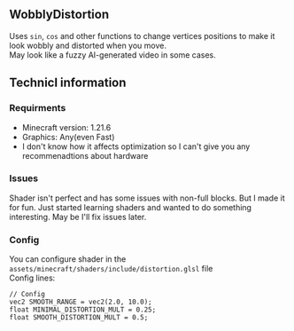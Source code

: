 ## WobblyDistortion
Uses ```sin```, ```cos``` and other functions to change vertices positions to make it look wobbly and distorted when you move.\
May look like a fuzzy AI-generated video in some cases.

## Technicl information
### Requirments
- Minecraft version: 1.21.6
- Graphics: Any(even Fast)
- I don't know how it affects optimization so I can't give you any recommenadtions about hardware

### Issues
Shader isn't perfect and has some issues with non-full blocks. But I made it for fun. Just started learning shaders and wanted to do something interesting. May be I'll fix issues later.

### Config
You can configure shader in the ```assets/minecraft/shaders/include/distortion.glsl``` file\
Config lines:
```
// Config
vec2 SMOOTH_RANGE = vec2(2.0, 10.0);
float MINIMAL_DISTORTION_MULT = 0.25;
float SMOOTH_DISTORTION_MULT = 0.5;
```
